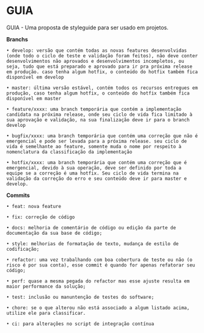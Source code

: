 # GUIA
GUIA - Uma proposta de styleguide para ser usado em projetos.

**Branchs**

    • develop: versão que contém todas as novas features desenvolvidas (onde todo o ciclo de teste e validação foram feitos), não deve conter desenvolvimentos não aprovados e desenvolvimentos incompletos, ou seja, tudo que está preparado e aprovado para ir pra próxima release em produção. caso tenha algum hotfix, o conteúdo do hotfix também fica disponível em develop
    
    • master: última versão estável, contém todos os recursos entregues em produção, caso tenha algum hotfix, o conteúdo do hotfix também fica disponível em master
    
    • feature/xxxx: uma branch temporária que contém a implementação candidata na próxima release, onde seu ciclo de vida fica limitado à sua aprovação e validação, na sua finalização deve ir para o branch develop
    
    • bugfix/xxxx: uma branch temporária que contém uma correção que não é emergencial e pode ser levada para a próxima release. seu ciclo de vida é semelhante ao feature, somente muda o nome por respeito à nomenclatura da classificação da implementação
    
    • hotfix/xxxx: uma branch temporária que contém uma correção que é emergencial, devido à sua operação, deve ser definido por toda a equipe se a correção é uma hotfix. Seu ciclo de vida termina na validação da correção do erro e seu conteúdo deve ir para master e develop. 
	
**Commits**

    • feat: nova feature
    
    • fix: correção de código
    
    • docs: melhoria de comentário de código ou edição da parte de documentação da sua base de código;
    
    • style: melhorias de formatação de texto, mudança de estilo de codificação;
    
    • refactor: uma vez trabalhando com boa cobertura de teste ou não (o risco é por sua conta), esse commit é quando for apenas refatorar seu código;
    
    • perf: quase a mesma pegada do refactor mas esse ajuste resulta em maior performance da solução;
    
    • test: inclusão ou manuntenção de testes do software;
    
    • chore: se o que alterou não está associado a algum listado acima, utilize ele para classificar.
    
    • ci: para alterações no script de integração contínua
